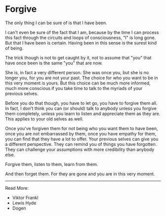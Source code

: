 # Forgive

The only thing I can be sure of is that I have been.

I can't even be sure of the fact that I am, because by the time I can process this fact through the circuits and loops of consciousness, "I" is long gone. But that I have been is certain. Having been in this sense is the surest kind of being.

The trick though is not to get caught by it, not to assume that "you" that have once been is the same "you" that are now.

She is, in fact a very different person. She was once you, but she is no longer you, for you are not your past. The choice for who you want to be in this very moment is yours. But this choice can be much more informed, much more conscious if you take time to talk to the myriads of your previous selves.

Before you do that though, you have to let go, you have to forgive them all. In fact, I don't think you can (or should) talk to anybody unless you forgive them completely, unless you learn to listen and appreciate them as they are. This applies to your old selves as well.

Once you've forgiven them for not being who you want them to have been, once you are not embarrassed by them, once you have empathy for them, you can find that they have a lot to offer. Your previous selves can give you a different perspective. They can remind you of things you have forgotten. They can challenge your assumptions with more credibility than anybody else. 

Forgive them, listen to them, learn from them.

And then forget them. For they are gone and you are in this very moment.

* * *

Read More:
* Viktor Frankl
* Lewis Hyde
* Dogen
